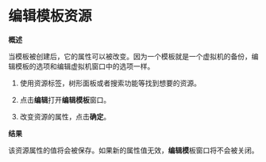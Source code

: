 # 编辑模板资源

**概述**

当模板被创建后，它的属性可以被改变。因为一个模板就是一个虚拟机的备份，编辑模板的选项和编辑虚拟机窗口中的选项一样。

1. 使用资源标签，树形面板或者搜索功能等找到想要的资源。

2. 点击**编辑**打开**编辑模板**窗口。

3. 改变资源的属性，点击**确定**。

**结果**

该资源属性的值将会被保存。如果新的属性值无效，**编辑模**板窗口将不会被关闭。
